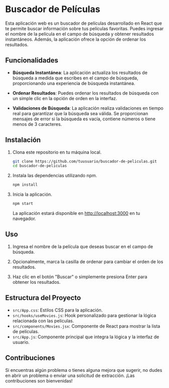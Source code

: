 # Buscador de Películas

Esta aplicación web es un buscador de películas desarrollado en React que te permite buscar información sobre tus películas favoritas. Puedes ingresar el nombre de la película en el campo de búsqueda y obtener resultados instantáneos. Además, la aplicación ofrece la opción de ordenar los resultados.

## Funcionalidades

- **Búsqueda Instantánea**: La aplicación actualiza los resultados de búsqueda a medida que escribes en el campo de búsqueda, proporcionando una experiencia de búsqueda instantánea.

- **Ordenar Resultados**: Puedes ordenar los resultados de búsqueda con un simple clic en la opción de orden en la interfaz.

- **Validaciones de Búsqueda**: La aplicación realiza validaciones en tiempo real para garantizar que la búsqueda sea válida. Se proporcionan mensajes de error si la búsqueda es vacía, contiene números o tiene menos de 3 caracteres.

## Instalación

1. Clona este repositorio en tu máquina local.

   ```bash
   git clone https://github.com/tuusuario/buscador-de-peliculas.git
   cd buscador-de-peliculas
   ```

2. Instala las dependencias utilizando npm.

   ```bash
   npm install
   ```

3. Inicia la aplicación.

   ```bash
   npm start
   ```

   La aplicación estará disponible en [http://localhost:3000](http://localhost:3000) en tu navegador.

## Uso

1. Ingresa el nombre de la película que deseas buscar en el campo de búsqueda.

2. Opcionalmente, marca la casilla de ordenar para cambiar el orden de los resultados.

3. Haz clic en el botón "Buscar" o simplemente presiona Enter para obtener los resultados.

## Estructura del Proyecto

- `src/App.css`: Estilos CSS para la aplicación.
- `src/hooks/useMovies.js`: Hook personalizado para gestionar la lógica relacionada con las películas.
- `src/components/Movies.jsx`: Componente de React para mostrar la lista de películas.
- `src/App.js`: Componente principal que integra la lógica y la interfaz de usuario.

## Contribuciones

Si encuentras algún problema o tienes alguna mejora que sugerir, no dudes en abrir un problema o enviar una solicitud de extracción. ¡Las contribuciones son bienvenidas!

